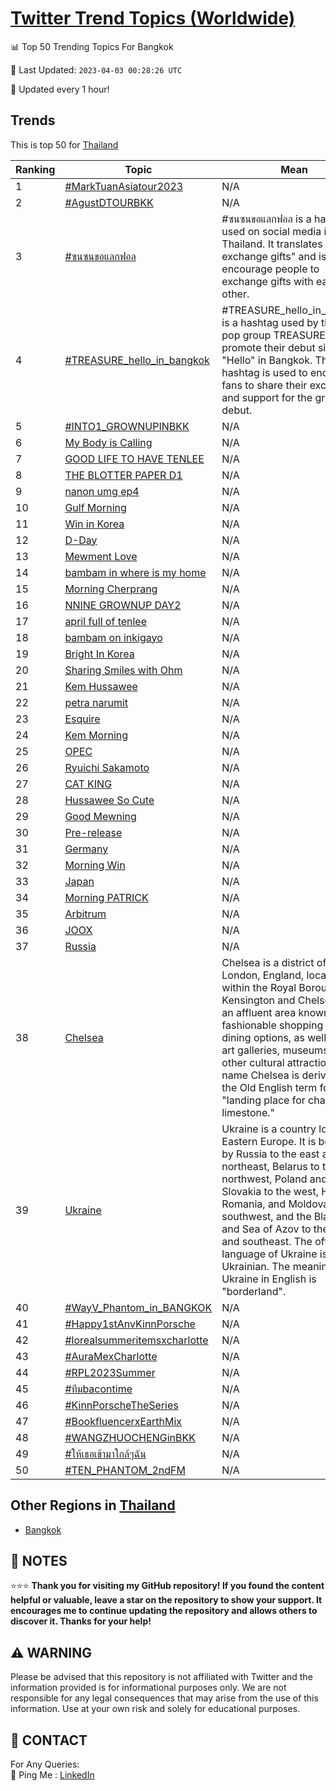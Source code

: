 [Twitter Trend Topics (Worldwide)](https://github.com/ErcinDedeoglu/Twitter-Trend-Topics)
==========


📊 Top 50 Trending Topics For Bangkok

📆 Last Updated: `2023-04-03 00:28:26 UTC`

🔧 Updated every 1 hour!


## Trends

This is top 50 for [Thailand](</Thailand>)

| Ranking | Topic | Mean |
| ------- | ------------ | ------------ |
| 1 | [#MarkTuanAsiatour2023](http://twitter.com/search?q=%23MarkTuanAsiatour2023) | N/A |
| 2 | [#AgustDTOURBKK](http://twitter.com/search?q=%23AgustDTOURBKK) | N/A |
| 3 | [#ซนซนขอแลกฟอล](http://twitter.com/search?q=%23%e0%b8%8b%e0%b8%99%e0%b8%8b%e0%b8%99%e0%b8%82%e0%b8%ad%e0%b9%81%e0%b8%a5%e0%b8%81%e0%b8%9f%e0%b8%ad%e0%b8%a5) | #ซนซนขอแลกฟอล is a hashtag used on social media in Thailand. It translates to "Let's exchange gifts" and is used to encourage people to exchange gifts with each other. |
| 4 | [#TREASURE_hello_in_bangkok](http://twitter.com/search?q=%23TREASURE_hello_in_bangkok) | #TREASURE_hello_in_bangkok is a hashtag used by the K-pop group TREASURE to promote their debut single "Hello" in Bangkok. The hashtag is used to encourage fans to share their excitement and support for the group's debut. |
| 5 | [#INTO1_GROWNUPINBKK](http://twitter.com/search?q=%23INTO1_GROWNUPINBKK) | N/A |
| 6 | [My Body is Calling](http://twitter.com/search?q=My+Body+is+Calling) | N/A |
| 7 | [GOOD LIFE TO HAVE TENLEE](http://twitter.com/search?q=GOOD+LIFE+TO+HAVE+TENLEE) | N/A |
| 8 | [THE BLOTTER PAPER D1](http://twitter.com/search?q=THE+BLOTTER+PAPER+D1) | N/A |
| 9 | [nanon umg ep4](http://twitter.com/search?q=nanon+umg+ep4) | N/A |
| 10 | [Gulf Morning](http://twitter.com/search?q=Gulf+Morning) | N/A |
| 11 | [Win in Korea](http://twitter.com/search?q=Win+in+Korea) | N/A |
| 12 | [D-Day](http://twitter.com/search?q=D-Day) | N/A |
| 13 | [Mewment Love](http://twitter.com/search?q=Mewment+Love) | N/A |
| 14 | [bambam in where is my home](http://twitter.com/search?q=bambam+in+where+is+my+home) | N/A |
| 15 | [Morning Cherprang](http://twitter.com/search?q=Morning+Cherprang) | N/A |
| 16 | [NNINE GROWNUP DAY2](http://twitter.com/search?q=NNINE+GROWNUP+DAY2) | N/A |
| 17 | [april full of tenlee](http://twitter.com/search?q=april+full+of+tenlee) | N/A |
| 18 | [bambam on inkigayo](http://twitter.com/search?q=bambam+on+inkigayo) | N/A |
| 19 | [Bright In Korea](http://twitter.com/search?q=Bright+In+Korea) | N/A |
| 20 | [Sharing Smiles with Ohm](http://twitter.com/search?q=Sharing+Smiles+with+Ohm) | N/A |
| 21 | [Kem Hussawee](http://twitter.com/search?q=Kem+Hussawee) | N/A |
| 22 | [petra narumit](http://twitter.com/search?q=petra+narumit) | N/A |
| 23 | [Esquire](http://twitter.com/search?q=Esquire) | N/A |
| 24 | [Kem Morning](http://twitter.com/search?q=Kem+Morning) | N/A |
| 25 | [OPEC](http://twitter.com/search?q=OPEC) | N/A |
| 26 | [Ryuichi Sakamoto](http://twitter.com/search?q=Ryuichi+Sakamoto) | N/A |
| 27 | [CAT KING](http://twitter.com/search?q=CAT+KING) | N/A |
| 28 | [Hussawee So Cute](http://twitter.com/search?q=Hussawee+So+Cute) | N/A |
| 29 | [Good Mewning](http://twitter.com/search?q=Good+Mewning) | N/A |
| 30 | [Pre-release](http://twitter.com/search?q=Pre-release) | N/A |
| 31 | [Germany](http://twitter.com/search?q=Germany) | N/A |
| 32 | [Morning Win](http://twitter.com/search?q=Morning+Win) | N/A |
| 33 | [Japan](http://twitter.com/search?q=Japan) | N/A |
| 34 | [Morning PATRICK](http://twitter.com/search?q=Morning+PATRICK) | N/A |
| 35 | [Arbitrum](http://twitter.com/search?q=Arbitrum) | N/A |
| 36 | [JOOX](http://twitter.com/search?q=JOOX) | N/A |
| 37 | [Russia](http://twitter.com/search?q=Russia) | N/A |
| 38 | [Chelsea](http://twitter.com/search?q=Chelsea) | Chelsea is a district of London, England, located within the Royal Borough of Kensington and Chelsea. It is an affluent area known for its fashionable shopping and dining options, as well as its art galleries, museums, and other cultural attractions. The name Chelsea is derived from the Old English term for "landing place for chalk or limestone." |
| 39 | [Ukraine](http://twitter.com/search?q=Ukraine) | Ukraine is a country located in Eastern Europe. It is bordered by Russia to the east and northeast, Belarus to the northwest, Poland and Slovakia to the west, Hungary, Romania, and Moldova to the southwest, and the Black Sea and Sea of Azov to the south and southeast. The official language of Ukraine is Ukrainian. The meaning of Ukraine in English is "borderland". |
| 40 | [#WayV_Phantom_in_BANGKOK](http://twitter.com/search?q=%23WayV_Phantom_in_BANGKOK) | N/A |
| 41 | [#Happy1stAnvKinnPorsche](http://twitter.com/search?q=%23Happy1stAnvKinnPorsche) | N/A |
| 42 | [#lorealsummeritemsxcharlotte](http://twitter.com/search?q=%23lorealsummeritemsxcharlotte) | N/A |
| 43 | [#AuraMexCharlotte](http://twitter.com/search?q=%23AuraMexCharlotte) | N/A |
| 44 | [#RPL2023Summer](http://twitter.com/search?q=%23RPL2023Summer) | N/A |
| 45 | [#ทีมbacontime](http://twitter.com/search?q=%23%e0%b8%97%e0%b8%b5%e0%b8%a1bacontime) | N/A |
| 46 | [#KinnPorscheTheSeries](http://twitter.com/search?q=%23KinnPorscheTheSeries) | N/A |
| 47 | [#BookfluencerxEarthMix](http://twitter.com/search?q=%23BookfluencerxEarthMix) | N/A |
| 48 | [#WANGZHUOCHENGinBKK](http://twitter.com/search?q=%23WANGZHUOCHENGinBKK) | N/A |
| 49 | [#ให้เธอเข้ามาใกล้ๆฉัน](http://twitter.com/search?q=%23%e0%b9%83%e0%b8%ab%e0%b9%89%e0%b9%80%e0%b8%98%e0%b8%ad%e0%b9%80%e0%b8%82%e0%b9%89%e0%b8%b2%e0%b8%a1%e0%b8%b2%e0%b9%83%e0%b8%81%e0%b8%a5%e0%b9%89%e0%b9%86%e0%b8%89%e0%b8%b1%e0%b8%99) | N/A |
| 50 | [#TEN_PHANTOM_2ndFM](http://twitter.com/search?q=%23TEN_PHANTOM_2ndFM) | N/A |



## Other Regions in [Thailand](</Thailand>)

* [Bangkok](</Thailand/Bangkok.md>)



## 📝 NOTES

⭐⭐⭐ **Thank you for visiting my GitHub repository! If you found the content helpful or valuable, leave a star on the repository to show your support. It encourages me to continue updating the repository and allows others to discover it. Thanks for your help!**


## ⚠️ WARNING

Please be advised that this repository is not affiliated with Twitter and the information provided is for informational purposes only. We are not responsible for any legal consequences that may arise from the use of this information. Use at your own risk and solely for educational purposes.


## 📨 CONTACT

 For Any Queries:  
            🏓 Ping Me : [LinkedIn](https://www.linkedin.com/in/ercindedeoglu/)
